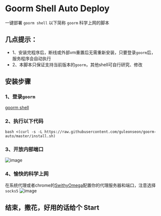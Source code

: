 # Goorm Shell Auto Deploy

一键部署 `goorm shell` 以下简称 `goorm` 科学上网的脚本

## 几点提示：
- 1、安装完程序后，断线或外部vm重置后无需重新安装，只要登录`goorm`后，服务程序会自动执行
- 2、本脚本只保证支持当前版本的`goorm`，其他shell可自行研究、修改

## 安装步骤

### 1、登录`goorm`
[goorm shell](https://ide-run.goorm.io/)

### 2、执行以下代码
`bash <(curl -s -L https://raw.githubusercontent.com/guleonseon/goorm-auto/master/install.sh)`

### 3、开放内部端口
![image](https://github.com/guleonseon/goorm-auto/blob/master/port.png)

### 4、愉快的科学上网
在系统代理或者chrome的[SwithyOmega](https://chrome.google.com/webstore/detail/proxy-switchyomega/padekgcemlokbadohgkifijomclgjgif)配置你的代理服务器和端口，注意选择`socks5`
![image](https://github.com/guleonseon/goorm-auto/blob/master/proxy.png)

## 结束，撒花，好用的话给个 Start

